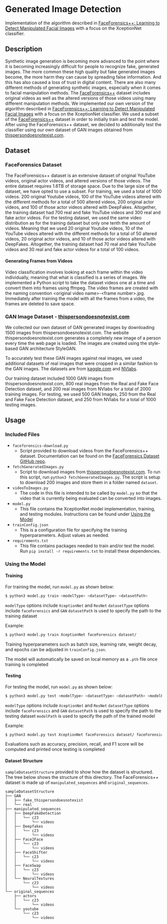 # Generated Image Detection

Implementation of the algorithm described in [FaceForensics++: Learning to Detect Manipulated Facial Images](https://openaccess.thecvf.com/content_ICCV_2019/papers/Rossler_FaceForensics_Learning_to_Detect_Manipulated_Facial_Images_ICCV_2019_paper.pdf) with a focus on the XceptionNet classifier. 

## Description

Synthetic image generation is becoming more advanced to the point where it is becoming increasingly difficult for people to recognize fake, generated images. The more common these high quality but fake generated images become, the more harm they can cause by spreading false information. And this has also caused a loss of trust in digital content. There are also many different methods of generating synthetic images, especially when it comes to facial manipulation methods. The [FaceForensics++](https://openaccess.thecvf.com/content_ICCV_2019/papers/Rossler_FaceForensics_Learning_to_Detect_Manipulated_Facial_Images_ICCV_2019_paper.pdf) dataset includes original videos as well as the altered versions of those videos using many different manipulation methods. We implemented our own version of the algorithm described in [FaceForensics++: Learning to Detect Manipulated Facial Images](https://openaccess.thecvf.com/content_ICCV_2019/papers/Rossler_FaceForensics_Learning_to_Detect_Manipulated_Facial_Images_ICCV_2019_paper.pdf) with a focus on the XceptionNet classifier. We used a subset of the [FaceForensics++](https://openaccess.thecvf.com/content_ICCV_2019/papers/Rossler_FaceForensics_Learning_to_Detect_Manipulated_Facial_Images_ICCV_2019_paper.pdf) dataset in order to initially train and test the model. After using the FaceForensics++ dataset, we decided to additionally test the classifier using our own dataset of GAN images obtained from [thispersondoesnotexist.com](https://thispersondoesnotexist.com/).

## Dataset

### FaceForensics Dataset

The FaceForensics++ dataset is an extensive dataset of original YouTube videos, original actor videos, and altered versions of those videos. The entire dataset requires 1.6TB of storage space. Due to the large size of the dataset, we have opted to use a subset. For training, we used a total of 1000 videos. 200 original Youtube videos, 100 of the YouTube videos altered with the different methods for a total of 500 altered videos, 200 original actor videos, and 100 of those actor videos altered with DeepFakes. Altogether, the training dataset had 700 real and fake YouTube videos and 300 real and fake actor videos. For the testing dataset, we used the same video distribution as for the training dataset but only one tenth the amount of videos. Meaning that we used 20 original Youtube videos, 10 of the YouTube videos altered with the different methods for a total of 50 altered videos, 20 original actor videos, and 10 of those actor videos altered with DeepFakes. Altogether, the training dataset had 70 real and fake YouTube videos and 30 real and fake actor videos for a total of 100 videos.

#### Generating Frames from Videos

Video classification involves looking at each frame within the video individually, meaning that what is classified is a series of images. We implemented a Python script to take the dataset videos one at a time and convert them into frames using ffmpeg. The video frames are created with the naming convention \<original video name\>-\<frame number\>.jpg. Immediately after training the model with all the frames from a video, the frames are deleted to save space.

### GAN Image Dataset - [thispersondoesnotexist.com](https://thispersondoesnotexist.com/)

We collected our own dataset of GAN generated images by downloading 1500 images from thispersondoesnotexist.com. The website thispersondoesnotexist.com generates a completely new image of a person every time the web page is loaded. The images are created using the style-based GAN architecture StyleGAN.

To accurately test these GAN images against real images, we used additional datasets of real images that were cropped in a similar fashion to the GAN images. The datasets are from [kaggle.com](https://www.kaggle.com/ciplab/real-and-fake-face-detection) and [NVlabs](https://github.com/NVlabs/ffhq-dataset).

Our training dataset included 1000 GAN images from thispersondoesnotexist.com, 800 real images from the Real and Fake Face Detection dataset, and 200 real images from NVlabs for a total of 2000 training images. For testing, we used 500 GAN Images, 250 from the Real and Fake Face Detection dataset, and 250 from NVlabs for a total of 1000 testing images.

## Usage

### Included Files

* `faceforensics-download.py`
  * Script provided to download videos from the FaceForensics++ dataset. Documentation can be found on the [FaceForensics Dataset GitHub repo](https://github.com/ondyari/FaceForensics/tree/master/dataset#1-download-script).
* `fetchGeneratedImages.py`
  * Script to download images from [thispersondoesnotexist.com](https://thispersondoesnotexist.com/). To run this script, run `python3 fetchGeneratedImages.py`. The script is setup to download 200 images and store them in a folder named `dataset`.
* `videoToImages.py`
  * The code in this file is intended to be called by `model.py` so that the video that is currently being evaluated can be converted into images.
* `model.py`
  * This file contains the XceptionNet model implementation, training, and testing modules. Instructions can be found under [Using the Model](#using-the-model)
* `trainConfig.json`
  * This is a configuration file for specifying the training hyperparameters. Adjust values as needed.
* `requirements.txt`
  * This file contains packages needed to train and/or test the model. Run `pip install -r requirements.txt` to install these dependencies.

### Using the Model

#### Training
For training the model, run `model.py` as shown below:

```bash
$ python3 model.py train <modelType> <datasetType> <datasetPath>
```

`modelType` options include `XceptionNet` and `ResNet`
`datasetType` options include `faceForensics` and `GAN`
`datasetPath` is used to specify the path to the training dataset

Example:

```bash
$ python3 model.py train XceptionNet faceForensics dataset/
```

Training hyperparameters such as batch size, learning rate, weight decay, and epochs can be adjusted in `trainConfig.json`.

The model will automatically be saved on local memory as a `.pth` file once training is completed


#### Testing

For testing the model, run `model.py` as shown below:

```bash
$ python3 model.py test <modelType> <datasetType> <datasetPath> <modelPath>
```

`modelType` options include `XceptionNet` and `ResNet`
`datasetType` options include `faceForensics` and `GAN`
`datasetPath` is used to specify the path to the testing dataset
`modelPath` is used to specify the path of the trained model

Example:

```bash
$ python3 model.py test XceptionNet faceForensics dataset/ faceForensics_XceptionNet.pth
```

Evaluations such as accuracy, precision, recall, and F1 score will be computed and printed once testing is completed


#### Dataset Structure

`sampleDatasetStructure` provided to show how the dataset is structured. The tree below shows the structure of this directory. The FaceForensics++ dataset is made up of `manipulated_sequences` and `original_sequences`.

```
sampleDatasetStructure
├── GAN
│   ├── fake_thispersondoesnotexist
│   └── real
├── manipulated_sequences
│   ├── DeepFakeDetection
│   │   └── c23
│   │       └── videos
│   ├── Deepfakes
│   │   └── c23
│   │       └── videos
│   ├── Face2Face
│   │   └── c23
│   │       └── videos
│   ├── FaceShifter
│   │   └── c23
│   │       └── videos
│   ├── FaceSwap
│   │   └── c23
│   │       └── videos
│   └── NeuralTextures
│       └── c23
│           └── videos
└── original_sequences
    ├── actors
    │   └── c23
    │       └── videos
    └── youtube
        └── c23
            └── videos
```